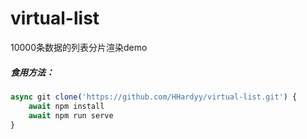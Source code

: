 # virtual-list
10000条数据的列表分片渲染demo
##### 食用方法：
```javascript
async git clone('https://github.com/HHardyy/virtual-list.git') {
    await npm install
    await npm run serve
}
```
